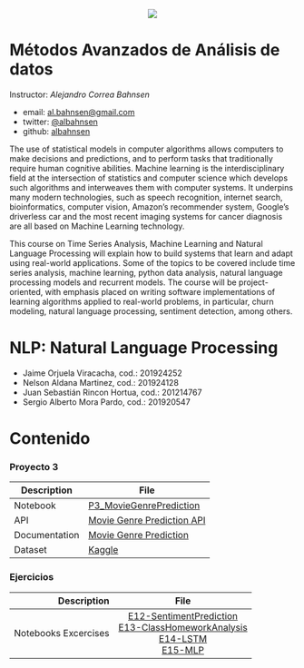 <center>

![](https://investigaciones.uniandes.edu.co/wp-content/themes/vicerrectoria001/images/logo2.png)

</center>

# Métodos Avanzados de Análisis de datos

Instructor: *Alejandro Correa Bahnsen*

* email: [al.bahnsen@gmail.com](mailto:al.bahnsen@gmail.com)
* twitter: [@albahnsen](https://twitter.com/albahnsen)
* github: [albahnsen](https://github.com/albahnsen)

The use of statistical models in computer algorithms allows computers to make decisions and predictions, and to perform tasks that traditionally require human cognitive abilities. Machine learning is the interdisciplinary field at the intersection of statistics and computer science which develops such algorithms and interweaves them with computer systems. It underpins many modern technologies, such as speech recognition, internet search, bioinformatics, computer vision, Amazon’s recommender system, Google’s driverless car and the most recent imaging systems for cancer diagnosis are all based on Machine Learning technology.

This course on Time Series Analysis, Machine Learning and Natural Language Processing will explain how to build systems that learn and adapt using real-world applications. Some of the topics to be covered include time series analysis, machine learning, python data analysis, natural language processing models and recurrent models. The course will be project-oriented, with emphasis placed on writing software implementations of learning algorithms applied to real-world problems, in particular, churn modeling, natural language processing, sentiment detection, among others.

 # NLP: Natural Language Processing

* Jaime Orjuela Viracacha, cod.: 201924252
* Nelson Aldana Martinez, cod.: 201924128
* Juan Sebastián Rincon Hortua, cod.: 201214767
* Sergio Alberto Mora Pardo, cod.: 201920547

# Contenido
### Proyecto 3

|Description|File|
|----|--------|
|Notebook|[P3_MovieGenrePrediction](https://github.com/sergiomora03/NLP-Natural-Language-Processing/blob/master/Project/Notebook/P3_MovieGenrePrediction_final.ipynb)|
|API|[Movie Genre Prediction API](https://github.com/sergiomora03/NLP-Natural-Language-Processing/tree/master/Project/API)|
|Documentation|[Movie Genre Prediction](https://github.com/sergiomora03/NLP-Natural-Language-Processing/blob/master/Project/Documentation/Proyecto%203.pdf)|
|Dataset|[Kaggle](https://www.kaggle.com/c/miia4201-202019-p3-moviegenreclassification/data)|

### Ejercicios

|Description  | File|
|-----------: |:------------:|
|    Notebooks Excercises | [E12-SentimentPrediction](https://nbviewer.jupyter.org/github/sergiomora03/NLP-Natural-Language-Processing/blob/master/Excercises/E12-SentimentPrediction.ipynb)<br> [E13-ClassHomeworkAnalysis](https://nbviewer.jupyter.org/github/sergiomora03/NLP-Natural-Language-Processing/blob/master/Excercises/E13-ClassHomeworksAnalysis.ipynb) <br> [E14-LSTM](https://github.com/sergiomora03/NLP-Natural-Language-Processing/blob/master/Excercises/E14_LSTM.ipynb) <br> [E15-MLP](https://nbviewer.jupyter.org/github/sergiomora03/NLP-Natural-Language-Processing/blob/master/Excercises/E15-MLP-G8.ipynb) |
